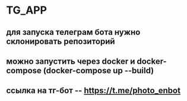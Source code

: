 # TG_APP
## для запуска телеграм бота нужно склонировать репозиторий
## можно запустить через docker и docker-compose (docker-compose up --build)
## ссылка на тг-бот -- https://t.me/photo_enbot
